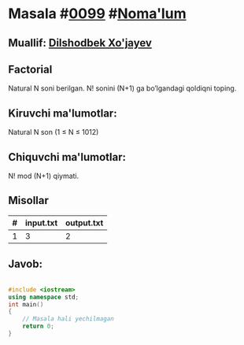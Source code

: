 
<h1>Masala #<a href="https://robocontest.uz/tasks/0099">0099</a> #<a href="https://robocontest.uz/tasks?category=1">Noma'lum</a></h1>
<h2> Muallif: <a href="https://robocontest.uz/profile/dxz05">Dilshodbek Xo'jayev</a></h2>
<h2>Factorial</h2>
<p>Natural N soni berilgan. N! sonini (N+1) ga bo’lgandagi qoldiqni toping.</p>
<h2>Kiruvchi ma'lumotlar:</h2>
<p>Natural N son (1 ≤ N ≤ 1012)</p>
<h2>Chiquvchi ma'lumotlar:</h2>
<p>N! mod (N+1) qiymati.</p>
<h2>Misollar</h2>
<table>
    <thead>
        <tr>
            <th>#</th>
            <th>input.txt</th>
            <th>output.txt</th>
        </tr>
    </thead>
    <tbody>
            <tr>
                <td>1</td>
                <td>3</td>
                <td>2</td>
            </tr>
    </tbody>
    </table>
    
<h2>Javob:</h2>

######
```cpp
#include <iostream>
using namespace std;
int main()
{
    // Masala hali yechilmagan
    return 0;
}
```
